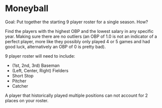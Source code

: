 # Moneyball

Goal: Put together the starting 9 player roster for a single season. How?

Find the players with the highest OBP and the lowest salary in any specific year.
Making sure there are no outliers (an OBP of 1.0 is not an indicator of a perfect player, more like they possibly only played 4 or 5 games and had good luck, alternatively an OBP of 0 is pretty bad). 

9 player roster will need to include:

- (1st, 2nd, 3rd) Baseman
- (Left, Center, Right) Fielders
- Short Stop
- Pitcher
- Catcher

A player that historically played multiple positions can not account for 2 places on your roster.
